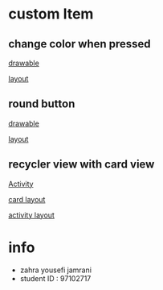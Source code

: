 # custom Item
  ## change color when pressed
  [drawable](https://github.com/sharif-dev/custom_buttons/blob/master/app/src/main/res/drawable/button_custom.xml)
  
  [layout](https://github.com/sharif-dev/custom_buttons/blob/master/app/src/main/res/layout/activity_login.xml)

  ## round button
  [drawable](https://github.com/sharif-dev/custom_buttons/blob/master/app/src/main/res/drawable/round_button_accent.xml)
  
  [layout](https://github.com/sharif-dev/custom_buttons/blob/master/app/src/main/res/layout/activity_main.xml)
  
  ## recycler view with card view
  [Activity](https://github.com/sharif-dev/custom_buttons/blob/master/app/src/main/java/edu/sharif/yousefi/first_app/HomeActivity.java)
  
  [card layout](https://github.com/sharif-dev/custom_buttons/blob/master/app/src/main/res/layout/home_card.xml)
  
  [activity layout](https://github.com/sharif-dev/custom_buttons/blob/master/app/src/main/res/layout/activity_home.xml)
  
# info
- zahra yousefi jamrani
- student ID : 97102717
